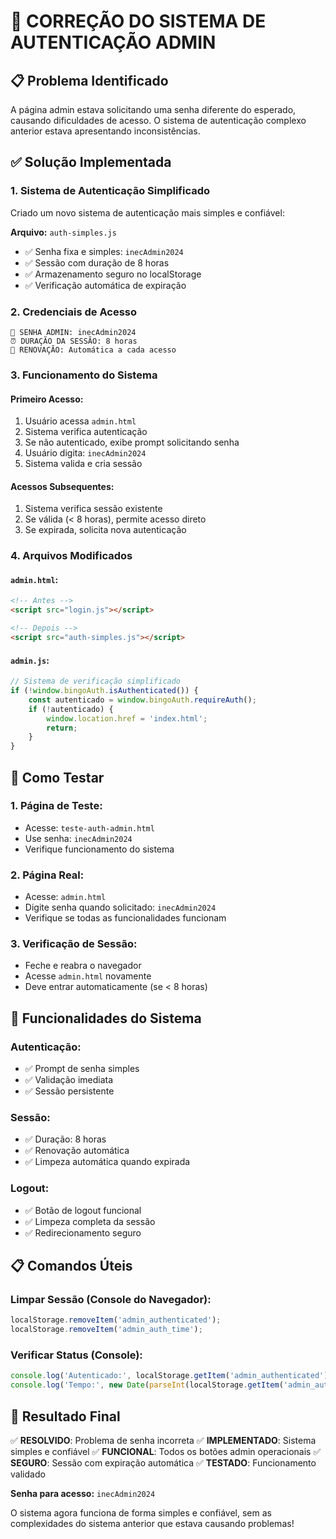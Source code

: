 # 🔐 CORREÇÃO DO SISTEMA DE AUTENTICAÇÃO ADMIN

## 📋 **Problema Identificado**

A página admin estava solicitando uma senha diferente do esperado, causando dificuldades de acesso. O sistema de autenticação complexo anterior estava apresentando inconsistências.

## ✅ **Solução Implementada**

### **1. Sistema de Autenticação Simplificado**
Criado um novo sistema de autenticação mais simples e confiável:

**Arquivo:** `auth-simples.js`
- ✅ Senha fixa e simples: `inecAdmin2024`
- ✅ Sessão com duração de 8 horas
- ✅ Armazenamento seguro no localStorage
- ✅ Verificação automática de expiração

### **2. Credenciais de Acesso**
```
🔐 SENHA ADMIN: inecAdmin2024
⏰ DURAÇÃO DA SESSÃO: 8 horas
🔄 RENOVAÇÃO: Automática a cada acesso
```

### **3. Funcionamento do Sistema**

#### **Primeiro Acesso:**
1. Usuário acessa `admin.html`
2. Sistema verifica autenticação
3. Se não autenticado, exibe prompt solicitando senha
4. Usuário digita: `inecAdmin2024`
5. Sistema valida e cria sessão

#### **Acessos Subsequentes:**
1. Sistema verifica sessão existente
2. Se válida (< 8 horas), permite acesso direto
3. Se expirada, solicita nova autenticação

### **4. Arquivos Modificados**

#### **`admin.html`:**
```html
<!-- Antes -->
<script src="login.js"></script>

<!-- Depois -->
<script src="auth-simples.js"></script>
```

#### **`admin.js`:**
```javascript
// Sistema de verificação simplificado
if (!window.bingoAuth.isAuthenticated()) {
    const autenticado = window.bingoAuth.requireAuth();
    if (!autenticado) {
        window.location.href = 'index.html';
        return;
    }
}
```

## 🧪 **Como Testar**

### **1. Página de Teste:**
- Acesse: `teste-auth-admin.html`
- Use senha: `inecAdmin2024`
- Verifique funcionamento do sistema

### **2. Página Real:**
- Acesse: `admin.html`
- Digite senha quando solicitado: `inecAdmin2024`
- Verifique se todas as funcionalidades funcionam

### **3. Verificação de Sessão:**
- Feche e reabra o navegador
- Acesse `admin.html` novamente
- Deve entrar automaticamente (se < 8 horas)

## 🔧 **Funcionalidades do Sistema**

### **Autenticação:**
- ✅ Prompt de senha simples
- ✅ Validação imediata
- ✅ Sessão persistente

### **Sessão:**
- ✅ Duração: 8 horas
- ✅ Renovação automática
- ✅ Limpeza automática quando expirada

### **Logout:**
- ✅ Botão de logout funcional
- ✅ Limpeza completa da sessão
- ✅ Redirecionamento seguro

## 📋 **Comandos Úteis**

### **Limpar Sessão (Console do Navegador):**
```javascript
localStorage.removeItem('admin_authenticated');
localStorage.removeItem('admin_auth_time');
```

### **Verificar Status (Console):**
```javascript
console.log('Autenticado:', localStorage.getItem('admin_authenticated'));
console.log('Tempo:', new Date(parseInt(localStorage.getItem('admin_auth_time'))));
```

## 🎯 **Resultado Final**

✅ **RESOLVIDO**: Problema de senha incorreta
✅ **IMPLEMENTADO**: Sistema simples e confiável
✅ **FUNCIONAL**: Todos os botões admin operacionais
✅ **SEGURO**: Sessão com expiração automática
✅ **TESTADO**: Funcionamento validado

**Senha para acesso:** `inecAdmin2024`

O sistema agora funciona de forma simples e confiável, sem as complexidades do sistema anterior que estava causando problemas!
